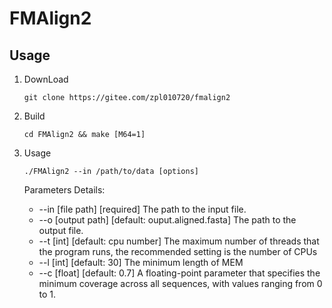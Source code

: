 # FMAlign2

## Usage

1. DownLoad

   ```shell
   git clone https://gitee.com/zpl010720/fmalign2
   ```

2. Build

   ```
   cd FMAlign2 && make [M64=1]
   ```

3. Usage

   ```shell
   ./FMAlign2 --in /path/to/data [options]
   ```

   Parameters Details:

   - --in [file path] [required] The path to the input file.
   - --o [output path] [default: ouput.aligned.fasta] The path to the output file.
   - --t [int] [default: cpu number]  The maximum number of threads that the program runs, the recommended setting is the number of CPUs
   - --l [int] [default: 30] The minimum length of MEM
   - --c [float] [default: 0.7] A floating-point parameter that specifies the minimum coverage across all sequences, with values ranging from 0 to 1.
